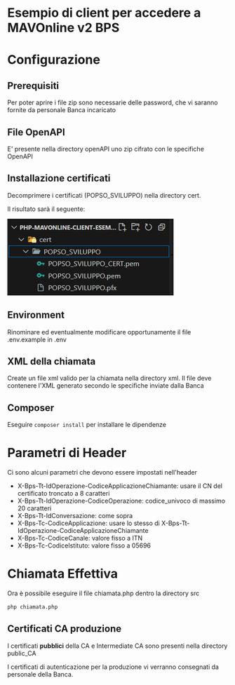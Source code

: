 # Esempio di client per accedere a MAVOnline v2 BPS

# Configurazione

## Prerequisiti

Per poter aprire i file zip sono necessarie delle password, che vi saranno fornite da personale Banca incaricato

## File OpenAPI

E' presente nella directory openAPI uno zip cifrato con le specifiche OpenAPI

## Installazione certificati

Decomprimere i certificati (POPSO_SVILUPPO) nella directory cert.

Il risultato sarà il seguente:

![certificati.png](img/certificati.png)

## Environment

Rinominare ed eventualmente modificare opportunamente il file .env.example in .env

## XML della chiamata

Create un file xml valido per la chiamata nella directory xml. Il file deve contenere l'XML generato secondo le specifiche inviate dalla Banca

## Composer

Eseguire `composer install` per installare le dipendenze

# Parametri di Header

Ci sono alcuni parametri che devono essere impostati nell'header

- X-Bps-Tt-IdOperazione-CodiceApplicazioneChiamante: usare il CN del certificato troncato a 8 caratteri
- X-Bps-Tt-IdOperazione-CodiceOperazione: codice_univoco di massimo 20 caratteri
- X-Bps-Tt-IdConversazione: come sopra
- X-Bps-Tc-CodiceApplicazione: usare lo stesso di X-Bps-Tt-IdOperazione-CodiceApplicazioneChiamante
- X-Bps-Tc-CodiceCanale: valore fisso a ITN
- X-Bps-Tc-CodiceIstituto: valore fisso a 05696

# Chiamata Effettiva

Ora è possibile eseguire il file chiamata.php dentro la directory src

```bash
php chiamata.php
```

## Certificati CA produzione

I certificati **pubblici** della CA e Intermediate CA sono presenti nella directory public_CA

I certificati di autenticazione per la produzione vi verranno consegnati da personale della Banca.
